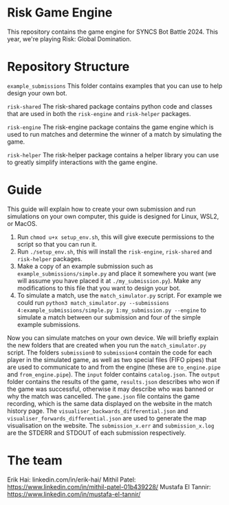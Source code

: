 # Risk Game Engine

This repository contains the game engine for SYNCS Bot Battle 2024. This year, we're playing Risk: Global Domination.

# Repository Structure

`example_submissions`
This folder contains examples that you can use to help design your own bot.

`risk-shared`
The risk-shared package contains python code and classes that are used in both the `risk-engine` and `risk-helper` packages.

`risk-engine`
The risk-engine package contains the game engine which is used to run matches and determine the winner of a match by simulating the game.

`risk-helper`
The risk-helper package contains a helper library you can use to greatly simplify interactions with the game engine.

# Guide

This guide will explain how to create your own submission and run simulations on your own computer, this guide is designed for Linux, WSL2, or MacOS.

1. Run `chmod u+x setup_env.sh`, this will give execute permissions to the script so that you can run it.
2. Run `./setup_env.sh`, this will install the `risk-engine`, `risk-shared` and `risk-helper` packages.
3. Make a copy of an example submission such as `example_submissions/simple.py` and place it somewhere you want (we will assume you have placed it at `./my_submission.py`). Make any modifications to this file that you want to design your bot.
4. To simulate a match, use the `match_simulator.py` script. For example we could run `python3 match_simulator.py --submissions 4:example_submissions/simple.py 1:my_submission.py --engine` to simulate a match between our submission and four of the simple example submissions.

Now you can simulate matches on your own device. We will briefly explain the new folders that are created when you run the `match_simulator.py` script. The folders `submission0` to `submission4` contain the code for each player in the simulated game, as well as two special files (FIFO pipes) that are used to communicate to and from the engine (these are `to_engine.pipe` and `from_engine.pipe`). 
The `input` folder contains `catalog.json`. The `output` folder contains the results of the game, `results.json` describes who won if the game was successful, otherwise it may describe who was banned or why the match was cancelled. The `game.json` file contains the game recording, which is the same data displayed on the website in the match history page. The `visualiser_backwards_differential.json` and `visualiser_forwards_differential.json` are used to generate the map visualisation on the website. The `submission_x.err` and `submission_x.log` are the STDERR and STDOUT of each submission respectively.


# The team
Erik Hai: linkedin.com/in/erik-hai/
Mithil Patel: https://www.linkedin.com/in/mithil-patel-01b439228/
Mustafa El Tannir: https://www.linkedin.com/in/mustafa-el-tannir/
